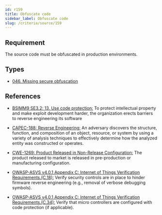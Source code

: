 ```yaml
---
id: r159
title: Obfuscate code
sidebar_label: Obfuscate code
slug: /criteria/source/159
---
```


## Requirement

The source code must be obfuscated in production environments.

## Types

- [046. Missing secure obfuscation](/types/046)

## References

- [BSIMM9 SE3.2: 13. Use code protection:](https://www.bsimm.com/framework/deployment/software-environment.html)
To protect intellectual property and make exploit development harder, the organization erects barriers to reverse engineering its software

- [CAPEC-188: Reverse Engineering:](http://capec.mitre.org/data/definitions/188.html)
An adversary discovers the structure, function, and composition of an object,
resource, or system by using a variety of analysis techniques to effectively
determine how the analyzed entity was constructed or operates.

- [CWE-1269: Product Released in Non-Release Configuration:](https://cwe.mitre.org/data/definitions/1269.html)
The product released to market is released in pre-production or manufacturing
configuration.

- [OWASP-ASVS v4.0.1 Appendix C: Internet of Things Verification Requirements.(C.18):](https://owasp.org/www-project-application-security-verification-standard/)
Verify security controls are in place to hinder firmware reverse engineering
(e.g., removal of verbose debugging symbols).

- [OWASP-ASVS v4.0.1 Appendix C: Internet of Things Verification Requirements.(C.34):](https://owasp.org/www-project-application-security-verification-standard/)
Verify that micro controllers are configured with code protection
(if applicable).

